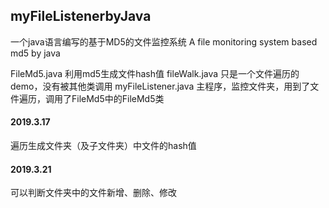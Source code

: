 ## myFileListenerbyJava
一个java语言编写的基于MD5的文件监控系统 A file monitoring system based md5 by java
  
FileMd5.java  利用md5生成文件hash值
fileWalk.java 只是一个文件遍历的demo，没有被其他类调用
myFileListener.java 主程序，监控文件夹，用到了文件遍历，调用了FileMd5中的FileMd5类

#### 2019.3.17  
遍历生成文件夹（及子文件夹）中文件的hash值

#### 2019.3.21
可以判断文件夹中的文件新增、删除、修改

